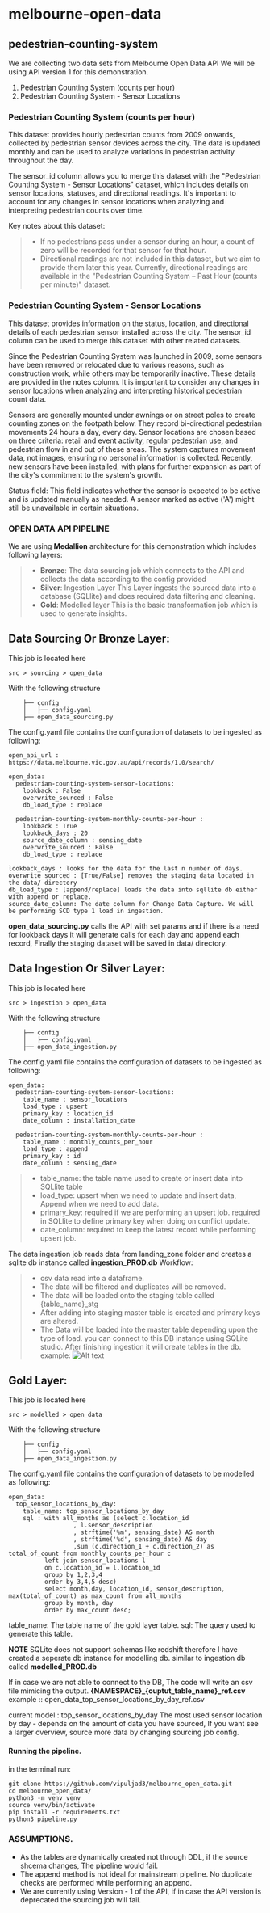 # melbourne-open-data
## pedestrian-counting-system

We are collecting two data sets from Melbourne Open Data API
We will be using API version 1 for this demonstration.
1. Pedestrian Counting System (counts per hour)
2. Pedestrian Counting System - Sensor Locations

### Pedestrian Counting System (counts per hour)
This dataset provides hourly pedestrian counts from 2009 onwards, collected by pedestrian sensor devices across the city. The data is updated monthly and can be used to analyze variations in pedestrian activity throughout the day.

The sensor_id column allows you to merge this dataset with the "Pedestrian Counting System - Sensor Locations" dataset, which includes details on sensor locations, statuses, and directional readings. It's important to account for any changes in sensor locations when analyzing and interpreting pedestrian counts over time.

Key notes about this dataset:

>- If no pedestrians pass under a sensor during an hour, a count of zero will be recorded for that sensor for that hour.
>- Directional readings are not included in this dataset, but we aim to provide them later this year. Currently, directional readings are available in the "Pedestrian Counting System – Past Hour (counts per minute)" dataset.

### Pedestrian Counting System - Sensor Locations

This dataset provides information on the status, location, and directional details of each pedestrian sensor installed across the city. The sensor_id column can be used to merge this dataset with other related datasets.

Since the Pedestrian Counting System was launched in 2009, some sensors have been removed or relocated due to various reasons, such as construction work, while others may be temporarily inactive. These details are provided in the notes column. It is important to consider any changes in sensor locations when analyzing and interpreting historical pedestrian count data.

Sensors are generally mounted under awnings or on street poles to create counting zones on the footpath below. They record bi-directional pedestrian movements 24 hours a day, every day. Sensor locations are chosen based on three criteria: retail and event activity, regular pedestrian use, and pedestrian flow in and out of these areas. The system captures movement data, not images, ensuring no personal information is collected. Recently, new sensors have been installed, with plans for further expansion as part of the city's commitment to the system's growth.

Status field: This field indicates whether the sensor is expected to be active and is updated manually as needed. A sensor marked as active ('A') might still be unavailable in certain situations.

### OPEN DATA API PIPELINE
We are using **Medallion** architecture for this demonstration which includes following layers:
>- **Bronze**: The data sourcing job which connects to the API and collects the data according to the config provided
>- **Silver**: Ingestion Layer This Layer ingests the sourced data into a database (SQLlite) and does required data filtering and cleaning. 
>- **Gold**: Modelled layer This is the basic transformation job which is used to generate insights.

## Data Sourcing Or Bronze Layer:
This job is located here
```
src > sourcing > open_data
```
With the following structure

        ├── config
        │   ├── config.yaml 
        ├── open_data_sourcing.py

The config.yaml file contains the configuration of datasets to be ingested as following:
`````
open_api_url : https://data.melbourne.vic.gov.au/api/records/1.0/search/

open_data:
  pedestrian-counting-system-sensor-locations: 
    lookback : False
    overwrite_sourced : False
    db_load_type : replace

  pedestrian-counting-system-monthly-counts-per-hour :
    lookback : True
    lookback_days : 20
    source_date_column : sensing_date 
    overwrite_sourced : False
    db_load_type : replace
`````
    lookback_days : looks for the data for the last n number of days. 
    overwrite_sourced : [True/False] removes the staging data located in the data/ directory
    db_load_type : [append/replace] loads the data into sqllite db either with append or replace.
    source_date_column: The date column for Change Data Capture. We will be performing SCD type 1 load in ingestion.

**open_data_sourcing.py** calls the API with set params and if there is a need for lookback days it will generate calls for each day and append each record, Finally the staging dataset will be saved in data/ directory.

## Data Ingestion Or Silver Layer:
This job is located here
```
src > ingestion > open_data
```
With the following structure

        ├── config
        │   ├── config.yaml 
        ├── open_data_ingestion.py

The config.yaml file contains the configuration of datasets to be ingested as following:
```
open_data:
  pedestrian-counting-system-sensor-locations: 
    table_name : sensor_locations
    load_type : upsert
    primary_key : location_id
    date_column : installation_date

  pedestrian-counting-system-monthly-counts-per-hour :
    table_name : monthly_counts_per_hour
    load_type : append
    primary_key : id
    date_column : sensing_date
```
>- table_name: the table name used to create or insert data into SQLlite table
>- load_type: upsert when we need to update and insert data, Append when we need to add data.
>- primary_key: required if we are performing an upsert job. required in SQLlite to define primary key when doing on conflict update.
>- date_column: required to keep the latest record while performing upsert job.

The data ingestion job reads data from 
landing_zone folder and creates a sqlite db instance called **ingestion_PROD.db**
Workflow:
>- csv data read into a dataframe.
>- The data will be filtered and duplicates will be removed.
>- The data will be loaded onto the staging table called {table_name}_stg
>- After adding into staging master table is created and primary keys are altered.
>- The Data will be loaded into the master table depending upon the type of load.
you can connect to this DB instance using SQLite studio.
After finishing ingestion it will create tables in the db.
example:
![Alt text](artefacts/ingestion_screenshot.png)

## Gold Layer:
This job is located here
```
src > modelled > open_data
```
With the following structure

        ├── config
        │   ├── config.yaml 
        ├── open_data_ingestion.py

The config.yaml file contains the configuration of datasets to be modelled as following:

```
open_data:
  top_sensor_locations_by_day:
    table_name: top_sensor_locations_by_day
    sql : with all_months as (select c.location_id
                  , l.sensor_description
                  , strftime('%m', sensing_date) AS month
                  , strftime('%d', sensing_date) AS day
                  ,sum (c.direction_1 + c.direction_2) as total_of_count from monthly_counts_per_hour c
          left join sensor_locations l
          on c.location_id = l.location_id
          group by 1,2,3,4
          order by 3,4,5 desc)
          select month,day, location_id, sensor_description, max(total_of_count) as max_count from all_months 
          group by month, day
          order by max_count desc;
```
table_name: The table name of the gold layer table.
sql: The query used to generate this table.

**NOTE** SQLite does not support schemas like redshift therefore I have created a seperate db instance for modelling db. similar to ingestion db called **modelled_PROD.db**

If in case we are not able to connect to the DB, The code will write an csv file mimicing the output. **{NAMESPACE}_{ouptut_table_name}_ref.csv**
example :: open_data_top_sensor_locations_by_day_ref.csv

current model : top_sensor_locations_by_day
 The most used sensor location by day - depends on the amount of data you have sourced, If you want see a larger overview, source more data by changing sourcing job config.

#### Running the pipeline. 
in the terminal run:

```
git clone https://github.com/vipuljad3/melbourne_open_data.git
cd melbourne_open_data/
python3 -m venv venv
source venv/bin/activate
pip install -r requirements.txt
python3 pipeline.py
```

### ASSUMPTIONS.
- As the tables are dynamically created not through DDL, if the source shcema changes, The pipeline would fail.
- The append method is not ideal for mainstream pipeline. No duplicate checks are performed while performing an append. 
- We are currently using Version - 1 of the API, if in case the API version is deprecated the sourcing job will fail. 












